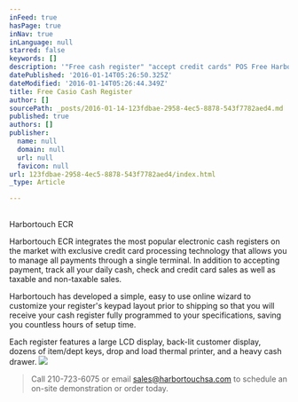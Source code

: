 ```yaml
---
inFeed: true
hasPage: true
inNav: true
inLanguage: null
starred: false
keywords: []
description: '"Free cash register" "accept credit cards" POS Free Harbortouch "San Antonio" texas'
datePublished: '2016-01-14T05:26:50.325Z'
dateModified: '2016-01-14T05:26:44.349Z'
title: Free Casio Cash Register
author: []
sourcePath: _posts/2016-01-14-123fdbae-2958-4ec5-8878-543f7782aed4.md
published: true
authors: []
publisher:
  name: null
  domain: null
  url: null
  favicon: null
url: 123fdbae-2958-4ec5-8878-543f7782aed4/index.html
_type: Article

---
```

## 

Harbortouch ECR

Harbortouch ECR integrates the most popular electronic cash registers on the market with exclusive credit card processing technology that allows you to manage all payments through a single terminal. In addition to accepting payment, track all your daily cash, check and credit card sales as well as taxable and non-taxable sales.

Harbortouch has developed a simple, easy to use online wizard to customize your register's keypad layout prior to shipping so that you will receive your cash register fully programmed to your specifications, saving you countless hours of setup time.

Each register features a large LCD display, back-lit customer display, dozens of item/dept keys, drop and load thermal printer, and a heavy cash drawer.
![](https://s3-us-west-2.amazonaws.com/the-grid-img/p/0aae504d1555202796dfbfb3fe7dfb9cc2cdc614.jpg)

> Call 210-723-6075 or email sales@harbortouchsa.com to schedule an on-site demonstration or order today.